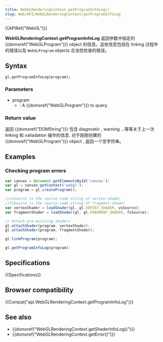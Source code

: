 ```yaml
---
title: WebGLRenderingContext.getProgramInfoLog()
slug: Web/API/WebGLRenderingContext/getProgramInfoLog
---
```

{{APIRef("WebGL")}}

**WebGLRenderingContext.getProgramInfoLog** 返回参数中指定的{{domxref("WebGLProgram")}} object 的信息。这些信息包括在 linking 过程中的错误以及 `WebGLProgram` objects 合法性检查的错误。

## Syntax

```plain
gl.getProgramInfoLog(program);
```

### Parameters

- program
  - : A {{domxref("WebGLProgram")}} to query.

### Return value

返回 {{domxref("DOMString")}} 包含 diagnostic , warning ...等等关于上一次 linking 和 valiadation 操作的信息. 对于刚刚创建的{{domxref("WebGLProgram")}} object , 返回一个空字符串。

## Examples

### Checking program errors

```js
var canvas = document.getElementsById('canvas');
var gl = canvas.getContext('webgl');
var program = gl.createProgram();

//vsSource is the source-code-string of vertex-shader
//fsSource is the source-code-string of fragment-shader
var vertexShader = loadShader(gl, gl.VERTEX_SHADER, vsSource);
var fragmentShader = loadShader(gl, gl.FRAGMENT_SHADER, fsSource);

// Attach pre-existing shaders
gl.attachShader(program, vertexShader);
gl.attachShader(program, fragmentShader);

gl.linkProgram(program);

gl.getProgramInfoLog(program);
```

## Specifications

{{Specifications}}

## Browser compatibility

{{Compat("api.WebGLRenderingContext.getProgramInfoLog")}}

## See also

- {{domxref("WebGLRenderingContext.getShaderInfoLog()")}}
- {{domxref("WebGLRenderingContext.getError()")}}
